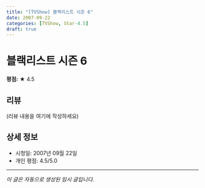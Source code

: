 ```yaml
---
title: "[TVShow] 블랙리스트 시즌 6"
date: 2007-09-22
categories: [TVShow, Star-4.5]
draft: true
---
```


# 블랙리스트 시즌 6

**평점:** ★ 4.5

## 리뷰

(리뷰 내용을 여기에 작성하세요)

## 상세 정보

- 시청일: 2007년 09월 22일
- 개인 평점: 4.5/5.0

---

*이 글은 자동으로 생성된 임시 글입니다.*
